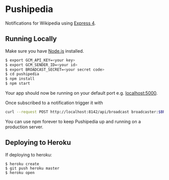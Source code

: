 # Pushipedia

Notifications for Wikipedia using [Express 4](http://expressjs.com/).

## Running Locally

Make sure you have [Node.js](http://nodejs.org/) installed.

```sh
$ export GCM_API_KEY=<your key>
$ export GCM_SENDER_ID=<your id>
$ export BROADCAST_SECRET=<your secret code>
$ cd pushipedia
$ npm install
$ npm start
```

Your app should now be running on your default port e.g. [localhost:5000](http://localhost:5000/).

Once subscribed to a notification trigger it with
```sh
curl --request POST http://localhost:8142/api/broadcast broadcaster:$BROADCAST_SECRET
```

You can use npm forever to keep Pushipedia up and running on a production server.

## Deploying to Heroku

If deploying to heroku:
```
$ heroku create
$ git push heroku master
$ heroku open
```

